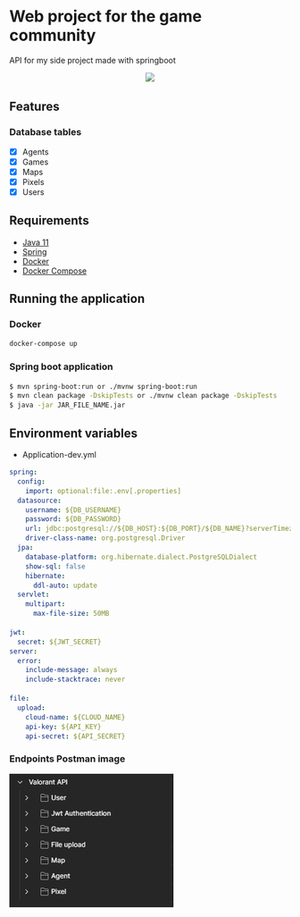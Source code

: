 # Web project for the game community

API for my side project made with springboot

<div align="center">
 <img src="https://cdn.jsdelivr.net/gh/devicons/devicon/icons/spring/spring-original-wordmark.svg" width="128" />
</div>


## Features

### Database tables
- [x] Agents
- [x] Games
- [x] Maps
- [x] Pixels
- [x] Users

## Requirements

- [Java 11](https://www.oracle.com/java/technologies/javase-jdk11-downloads.html)
- [Spring](https://spring.io/)
- [Docker](https://www.docker.com/)
- [Docker Compose](https://docs.docker.com/compose/)

## Running the application

### Docker

```bash
docker-compose up
```

### Spring boot application

```bash
$ mvn spring-boot:run or ./mvnw spring-boot:run
$ mvn clean package -DskipTests or ./mvnw clean package -DskipTests 
$ java -jar JAR_FILE_NAME.jar
```



## Environment variables

- Application-dev.yml
```yml
spring:
  config:
    import: optional:file:.env[.properties]
  datasource:
    username: ${DB_USERNAME}
    password: ${DB_PASSWORD}
    url: jdbc:postgresql://${DB_HOST}:${DB_PORT}/${DB_NAME}?serverTimezone=UTC
    driver-class-name: org.postgresql.Driver
  jpa:
    database-platform: org.hibernate.dialect.PostgreSQLDialect
    show-sql: false
    hibernate:
      ddl-auto: update
  servlet:
    multipart:
      max-file-size: 50MB

jwt:
  secret: ${JWT_SECRET}
server:
  error:
    include-message: always
    include-stacktrace: never

file:
  upload:
    cloud-name: ${CLOUD_NAME}
    api-key: ${API_KEY}
    api-secret: ${API_SECRET}
 ```


### Endpoints Postman image

<img src="doc.png" alt="First endpoints image">

